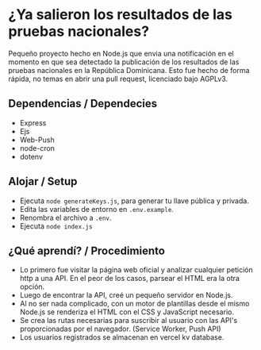 # ¿Ya salieron los resultados de las pruebas nacionales?

Pequeño proyecto hecho en Node.js que envia una notificación en el momento en que sea detectado la publicación de los resultados de las pruebas nacionales en la República Dominicana. Esto fue hecho de forma rápida, no temas en abrir una pull request, licenciado bajo AGPLv3.

## Dependencias / Dependecies

- Express
- Ejs
- Web-Push
- node-cron
- dotenv

## Alojar / Setup

- Ejecuta `node generateKeys.js`, para generar tu llave pública y privada.
- Edita las variables de entorno en `.env.example`.
- Renombra el archivo a `.env`.
- Ejecuta `node index.js`

## ¿Qué aprendí? / Procedimiento

- Lo primero fue visitar la página web oficial y analizar cualquier petición http a una API. En el peor de los casos, parsear el HTML era la otra opción.
- Luego de encontrar la API, creé un pequeño servidor en Node.js.
- Al no ser nada complicado, con un motor de plantillas desde el mismo Node.js se renderiza el HTML con el CSS y JavaScript necesario.
- Se crea las rutas necesarias para suscribir al usuario con las API's proporcionadas por el navegador. (Service Worker, Push API)
- Los usuarios registrados se almacenan en vercel kv database.
